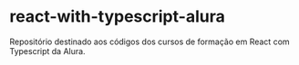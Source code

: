 # react-with-typescript-alura
Repositório destinado aos códigos dos cursos de formação em React com Typescript da Alura.
